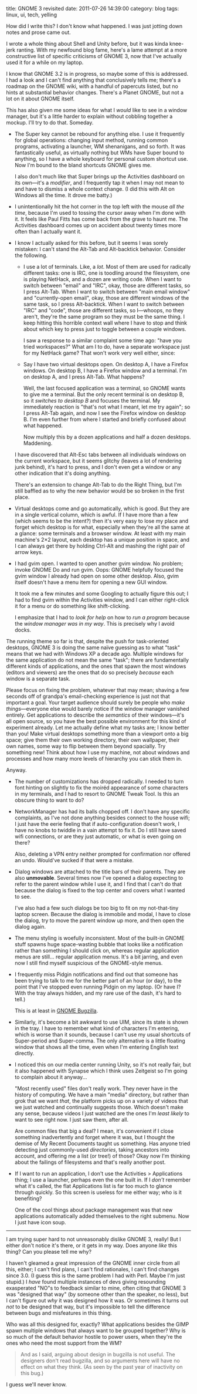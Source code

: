 title: GNOME 3 revisited
date: 2011-07-26 14:39:00
category: blog
tags: linux, ui, tech, yelling

How did I write this?  I don't know what happened.  I was just jotting down notes and prose came out.

I wrote a whole thing about Shell and Unity before, but it was kinda knee-jerk ranting.  With my newfound blog fame, here's a lame attempt at a more constructive list of specific criticisms of GNOME 3, now that I've actually used it for a while on my laptop.

<!-- more -->

I know that GNOME 3.2 is in progress, so maybe some of this is addressed.  I had a look and I can't find anything that conclusively tells me; there's a roadmap on the GNOME wiki, with a handful of papercuts listed, but no hints at substantial behavior changes.  There's a Planet GNOME, but not a lot on it about GNOME itself.

This has also given me some ideas for what I _would_ like to see in a window manager, but it's a little harder to explain without cobbling together a mockup.  I'll try to do that.  Someday.

* The Super key cannot be rebound for anything else.  I use it frequently for global operations: changing input method, running common programs, activating a launcher, WM shenanigans, and so forth.  It was fantastically useful, as virtually nothing but WMs have Super bound to anything, so I have a whole keyboard for personal custom shortcut use.  Now I'm bound to the bland shortcuts GNOME gives me.

    I also don't much like that Super brings up the Activities dashboard on its own—it's a _modifier_, and I frequently tap it when I may not mean to and have to dismiss a whole context change.  (I did this with Alt on Windows all the time.  It drove me batty.)

* I unintentionally hit the hot corner in the top left with the mouse _all the time_, because I'm used to tossing the cursor away when I'm done with it.  It feels like Paul Fitts has come back from the grave to haunt me.  The Activities dashboard comes up on accident about twenty times more often than I actually want it.

* I know I actually asked for this before, but it seems I was sorely mistaken: I can't stand the Alt-Tab and Alt-backtick behavior.  Consider the following.

    * I use a lot of terminals.  Like, a _lot_.  Most of them are used for radically different tasks: one is IRC, one is toodling around the filesystem, one is playing NetHack, and a dozen are writing code.  When I want to switch between "email" and "IRC", okay, those are different tasks, so I press Alt-Tab.  When I want to switch between "main email window" and "currently-open email", okay, those are different windows of the same task, so I press Alt-backtick.  When I want to switch between "IRC" and "code", those are different tasks, so I—whoops, no they aren't, they're the same program so they must be the same thing.  I keep hitting this horrible context wall where I have to stop and think about which key to press just to toggle between a couple windows.

        I saw a response to a similar complaint some time ago: "have you tried workspaces?"  What am I to do, have a separate workspace just for my NetHack game?  That won't work very well either, since:

    * Say I have two virtual desktops open.  On desktop A, I have a Firefox windows.  On desktop B, I have a Firefox window and a terminal.  I'm on desktop A, and I press Alt-Tab.  What happens?

        Well, the last focused application was a terminal, so GNOME wants to give me a terminal.  But the only recent terminal is on desktop B, so it _switches to desktop B_ and focuses the terminal.  My immediately reaction is "that's not what I meant, let me try again"; so I press Alt-Tab again, and now I see the Firefox window on desktop B.  I'm even further from where I started and briefly confused about what happened.

        Now multiply this by a dozen applications and half a dozen desktops.  Maddening.

    I have discovered that Alt-Esc tabs between all individuals windows on the current workspace, but it seems glitchy (leaves a lot of rendering junk behind), it's hard to press, and I don't even get a window or any other indication that it's doing anything.
    
    There's an extension to change Alt-Tab to do the Right Thing, but I'm still baffled as to why the new behavior would be so broken in the first place.

* Virtual desktops come and go automatically, which is good.  But they are in a single vertical column, which is awful.  If I have more than a few (which seems to be the intent?) then it's very easy to lose my place and forget which desktop is for what, especially when they're all the same at a glance: some terminals and a browser window.  At least with my main machine's 2×2 layout, each desktop has a unique position in space, and I can always get there by holding Ctrl-Alt and mashing the right pair of arrow keys.

* I had gvim open.  I wanted to open another gvim window.  No problem; invoke GNOME Do and run gvim.  Oops: GNOME helpfully focused the gvim window I already had open on some other desktop.  Also, gvim itself doesn't have a menu item for opening a new GUI window.

    It took me a few minutes and some Googling to actually figure this out; I had to find gvim within the Activities window, and I can either right-click it for a menu or do something like shift-clicking.

    I emphasize that I had to _look for help_ on how to _run a program_ because the _window manager was in my way_.  This is precisely why I avoid docks.

The running theme so far is that, despite the push for task-oriented desktops, GNOME 3 is doing the same naïve guessing as to what "task" means that we had with Windows XP a decade ago.  Multiple windows for the same application do not mean the same "task"; there are fundamentally different kinds of applications, and the ones that spawn the most windows (editors and viewers) are the ones that do so precisely _because_ each window is a separate task.

Please focus on fixing the problem, whatever that may mean; shaving a few seconds off of grandpa's email-checking experience is just not that important a goal.  Your target audience should surely be people who _make things_—everyone else would barely notice if the window manager vanished entirely.  Get applications to describe the _semantics_ of their windows—it's all open source, so you have the best possible environment for this kind of experiment already.  Let me actually define what my tasks are; I know better than you!  Make virtual desktops something more than a viewport onto a big space; give them their own working directory, their own wallpaper, their own names, some way to flip between them beyond spacially.  Try something new!  Think about how I use my machine, not about windows and processes and how many more levels of hierarchy you can stick them in.

Anyway.

* The number of customizations has dropped radically.  I needed to turn font hinting on slightly to fix the moiréd appearance of some characters in my terminals, and I had to resort to GNOME Tweak Tool.  Is this an obscure thing to want to do?

* NetworkManager has had its balls chopped off.  I don't have any specific complaints, as I've not done anything besides connect to the house wifi; I just have the eerie feeling that if auto-configuration doesn't work, I have no knobs to twiddle in a vain attempt to fix it.  Do I still have saved wifi connections, or are they just automatic, or what is even going on there?

    Also, deleting a VPN entry neither prompted for confirmation nor offered an undo.  Would've sucked if that were a mistake.

* Dialog windows are attached to the title bars of their parents.  They are also **unmovable**.  Several times now I've opened a dialog expecting to refer to the parent window while I use it, and I find that I can't do that because the dialog is fixed to the top center and covers what I wanted to see.

    I've also had a few such dialogs be too big to fit on my not-that-tiny laptop screen.  Because the dialog is immobile and modal, I have to close the dialog, try to move the parent window up more, and then open the dialog again.

* The menu styling is woefully inconsistent.  Most of the built-in GNOME stuff spawns huge space-wasting bubble that looks like a notification rather than something I should click on, whereas regular application menus are still...  regular application menus.  It's a bit jarring, and even now I still find myself suspicious of the GNOME-style menus.

* I frequently miss Pidgin notifications and find out that someone has been trying to talk to me for the better part of an hour (or day), to the point that I've stopped even running Pidgin on my laptop.  (Or have I?  With the tray always hidden, and my rare use of the dash, it's hard to tell.)

    This is at least in [GNOME Bugzilla][gnome bug on notifications].

* Similarly, it's become a bit awkward to use UIM, since its state is shown in the tray.  I have to remember what kind of characters I'm entering, which is worse than it sounds, because I can't use my usual shortcuts of Super-period and Super-comma.  The only alternative is a little floating window that shows all the time, even when I'm entering English text directly.

* I noticed this on our media center running Unity, so it's not really fair, but it also happened with Synapse which I think uses Zeitgeist so I'm going to complain about it anyway...

    "Most recently used" files don't really work.  They never have in the history of computing.  We have a main "media" directory, but rather than grok that we want _that_, the platform picks up on a variety of videos that we just watched and continually suggests those.  Which doesn't make any sense, because videos I just watched are the ones I'm _least likely_ to want to see right now.  I just saw them, after all.

    Are common files that big a deal?  I mean, it's convenient if I close something inadvertently and forget where it was, but I thought the demise of My Recent Documents taught us something.  Has anyone tried detecting just commonly-used _directories_, taking ancestors into account, and offering me a list (or tree!) of those?  Okay now I'm thinking about the failings of filesystems and that's really another post.

* If I want to run an application, I don't use the Activities > Applications thing; I use a launcher, perhaps even the one built in.  If I _don't_ remember what it's called, the flat Applications list is far too much to glance through quickly.  So this screen is useless for me either way; who is it benefiting?

    One of the cool things about package management was that new applications automatically added themselves to the right submenu.  Now I just have icon soup.

---

I am trying super hard to not unreasonably dislike GNOME 3, really!  But I either don't notice it's there, or it gets in my way.  Does anyone _like_ this thing?  Can you please tell me why?

I haven't gleamed a great impression of the GNOME inner circle from all this, either; I can't find plans, I can't find rationales, I can't find changes since 3.0.  (I guess this is the same problem I had with Perl.  Maybe I'm just stupid.)  I _have_ found multiple instances of devs giving resounding exasperated "NO"s to feedback similar to mine, often citing that GNOME 3 was "designed that way" (by someone other than the speaker, no less), but I can't figure out _why_ it was designed how it was.  Or sometimes it turns out _not_ to be designed that way, but it's impossible to tell the difference between bugs and misfeatures in this thing.

Who was all this designed for, exactly?  What applications besides the GIMP spawn multiple windows that always want to be grouped together?  Why is so much of the default behavior hostile to power users, when they're the ones who need the most support from the WM?

> And as I said, arguing about design in bugzilla is not useful. The designers don't read bugzilla, and so arguments here will have no effect on what they think. (As seen by the past year of inactivity on this bug.)

I guess we'll never know.

[gnome bug on notifications]: https://bugzilla.gnome.org/show_bug.cgi?id=641723
